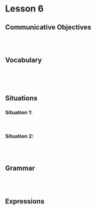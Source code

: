 # Lesson 6


## Communicative Objectives

<br><br>


## Vocabulary

|    |    |
|:---|:---|

<br><br>


## Situations
### Situation 1:

<br>

### Situation 2:

<br><br>


## Grammar

<br><br>


## Expressions

|    |    |
|:---|:---|
